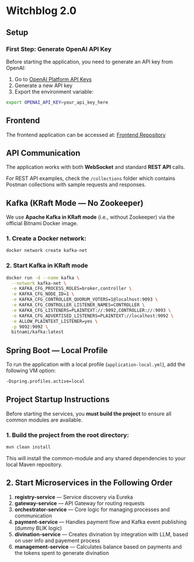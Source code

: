 #  Witchblog 2.0

## Setup

### First Step: Generate OpenAI API Key

Before starting the application, you need to generate an API key from OpenAI:

1. Go to [OpenAI Platform API Keys](https://platform.openai.com/api-keys)
2. Generate a new API key
3. Export the environment variable:
```bash
export OPENAI_API_KEY=your_api_key_here
```

## Frontend

The frontend application can be accessed at: [Frontend Repository](https://github.com/mpszkudlarek/witch-blog)
## API Communication

The application works with both **WebSocket** and standard **REST API** calls.

For REST API examples, check the `/collections` folder which contains Postman collections with sample requests and responses.

##  Kafka (KRaft Mode — No Zookeeper)

We use **Apache Kafka in KRaft mode** (i.e., without Zookeeper) via the official Bitnami Docker image.

### 1. Create a Docker network:

```bash
docker network create kafka-net
```

### 2. Start Kafka in KRaft mode
```bash
docker run -d --name kafka \
  --network kafka-net \
  -e KAFKA_CFG_PROCESS_ROLES=broker,controller \
  -e KAFKA_CFG_NODE_ID=1 \
  -e KAFKA_CFG_CONTROLLER_QUORUM_VOTERS=1@localhost:9093 \
  -e KAFKA_CFG_CONTROLLER_LISTENER_NAMES=CONTROLLER \
  -e KAFKA_CFG_LISTENERS=PLAINTEXT://:9092,CONTROLLER://:9093 \
  -e KAFKA_CFG_ADVERTISED_LISTENERS=PLAINTEXT://localhost:9092 \
  -e ALLOW_PLAINTEXT_LISTENER=yes \
  -p 9092:9092 \
  bitnami/kafka:latest
```

## Spring Boot — Local Profile

To run the application with a local profile (`application-local.yml`), add the following VM option:
```bash
-Dspring.profiles.active=local
```

## Project Startup Instructions

Before starting the services, you **must build the project** to ensure all common modules are available.

### 1. Build the project from the root directory:

```bash
mvn clean install
```
This will install the common-module and any shared dependencies to your local Maven repository.

## 2. Start Microservices in the Following Order

1. **registry-service** — Service discovery via Eureka
2. **gateway-service** — API Gateway for routing requests
3. **orchestrator-service** — Core logic for managing processes and communication
4. **payment-service** — Handles payment flow and Kafka event publishing (dummy BLIK logic)
5. **divination-service** — Creates divination by integration with LLM, based on user info and payement process
6. **management-service** — Calculates balance based on payments and the tokens spent to generate divination